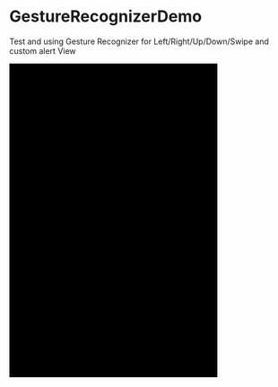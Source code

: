 #  GestureRecognizerDemo

Test and using Gesture Recognizer for Left/Right/Up/Down/Swipe and custom alert View

![](https://github.com/YilmazGursoy/GestureRecognizerDemo/blob/master/New.gif)
